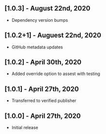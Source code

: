 ## [1.0.3] - August 22nd, 2020

* Dependency version bumps


## [1.0.2+1] - Auguest 22nd, 2020

* GitHub metadata updates


## [1.0.2] - April 30th, 2020

* Added override option to assest with testing


## [1.0.1] - April 27th, 2020

* Transferred to verified publisher


## [1.0.0] - April 27th, 2020

* Initial release
